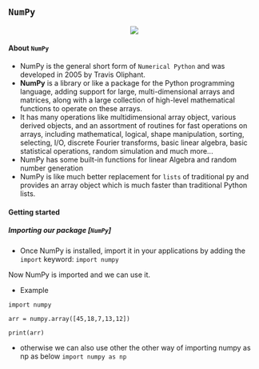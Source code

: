 ## `NumPy`

<p align = center>
<img src="https://numpy.org/doc/stable/_static/numpylogo.svg" />
</p>

#### About `NumPy`
- NumPy is the general short form of `Numerical Python` and was developed in 2005 by Travis Oliphant.
- **NumPy** is a library or like a package for the Python programming language, adding support for large, multi-dimensional arrays and matrices, along with a large collection of high-level mathematical functions to operate on these arrays.
- It has many operations like multidimensional array object, various derived objects, and an assortment of routines for fast operations on arrays, including mathematical, logical, shape manipulation, sorting, selecting, I/O, discrete Fourier transforms, basic linear algebra, basic statistical operations, random simulation and much more...
- NumPy has some built-in functions for linear Algebra and random number generation
- NumPy is like much better replacement for `lists` of traditional py and provides an array object which is much faster than traditional Python lists.

#### Getting started

##### Importing our package [`NumPy`]
- Once NumPy is installed, import it in your applications by adding the `import` keyword:
        ```import numpy```

Now NumPy is imported and we can use it.
- Example
```
import numpy

arr = numpy.array([45,18,7,13,12])

print(arr)

```
- otherwise we can also use other the other way of importing numpy as np as below
     ```import numpy as np```
